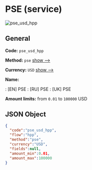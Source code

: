 
# PSE (service) 
![pse_usd_hpp](https://static.openfintech.io/payment_methods/pse_usd_hpp/logo.svg?w=400&c=v0.59.26#w200)  

## General 
 
**Code:** `pse_usd_hpp` 
 
**Method:** `pse` 
 [show -->](/payment-methods/pse/) 
 
**Currency:** `USD` [show -->](/currencies/USD/) 
 
**Name:** 
 
:	[EN] PSE 
:	[RU] PSE 
:	[UK] PSE 
 
**Amount limits:** from `0.01` to `100000` USD 

## JSON Object 

```json
{
  "code":"pse_usd_hpp",
  "flow":"hpp",
  "method":"pse",
  "currency":"USD",
  "fields":null,
  "amount_min":0.01,
  "amount_max":100000
}
```  
